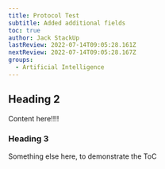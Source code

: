 ```yaml
---
title: Protocol Test
subtitle: Added additional fields
toc: true
author: Jack StackUp
lastReview: 2022-07-14T09:05:28.161Z
nextReview: 2022-07-14T09:05:28.167Z
groups:
  - Artificial Intelligence
---
```

## Heading 2

Content here!!!!

### Heading 3

Something else here, to demonstrate the ToC
